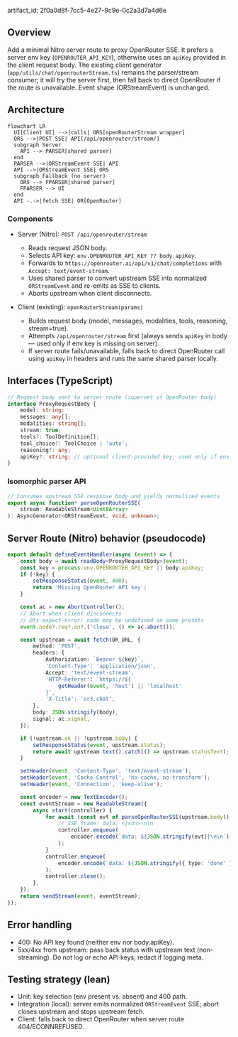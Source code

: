 artifact_id: 2f0a0d8f-7cc5-4e27-9c9e-0c2a3d7a4d6e

## Overview

Add a minimal Nitro server route to proxy OpenRouter SSE. It prefers a server env key (`OPENROUTER_API_KEY`), otherwise uses an `apiKey` provided in the client request body. The existing client generator (`app/utils/chat/openrouterStream.ts`) remains the parser/stream consumer; it will try the server first, then fall back to direct OpenRouter if the route is unavailable. Event shape (ORStreamEvent) is unchanged.

## Architecture

```mermaid
flowchart LR
  UI[Client UI] -->|calls| ORS[openRouterStream wrapper]
  ORS -->|POST SSE| API[/api/openrouter/stream/]
  subgraph Server
    API --> PARSER[shared parser]
  end
  PARSER -->|ORStreamEvent SSE| API
  API -->|ORStreamEvent SSE| ORS
  subgraph Fallback (no server)
    ORS --> FPARSER[shared parser]
    FPARSER --> UI
  end
  API -.->|fetch SSE| OR[OpenRouter]
```

### Components

-   Server (Nitro): `POST /api/openrouter/stream`

    -   Reads request JSON body.
    -   Selects API key: `env.OPENROUTER_API_KEY ?? body.apiKey`.
    -   Forwards to `https://openrouter.ai/api/v1/chat/completions` with `Accept: text/event-stream`.
    -   Uses shared parser to convert upstream SSE into normalized `ORStreamEvent` and re-emits as SSE to clients.
    -   Aborts upstream when client disconnects.

-   Client (existing): `openRouterStream(params)`
    -   Builds request body (model, messages, modalities, tools, reasoning, stream=true).
    -   Attempts `/api/openrouter/stream` first (always sends `apiKey` in body — used only if env key is missing on server).
    -   If server route fails/unavailable, falls back to direct OpenRouter call using `apiKey` in headers and runs the same shared parser locally.

## Interfaces (TypeScript)

```ts
// Request body sent to server route (superset of OpenRouter body)
interface ProxyRequestBody {
    model: string;
    messages: any[];
    modalities: string[];
    stream: true;
    tools?: ToolDefinition[];
    tool_choice?: ToolChoice | 'auto';
    reasoning?: any;
    apiKey?: string; // optional client-provided key; used only if env is missing
}
```

### Isomorphic parser API

```ts
// Consumes upstream SSE response body and yields normalized events
export async function* parseOpenRouterSSE(
    stream: ReadableStream<Uint8Array>
): AsyncGenerator<ORStreamEvent, void, unknown>;
```

## Server Route (Nitro) behavior (pseudocode)

```ts
export default defineEventHandler(async (event) => {
    const body = await readBody<ProxyRequestBody>(event);
    const key = process.env.OPENROUTER_API_KEY || body.apiKey;
    if (!key) {
        setResponseStatus(event, 400);
        return 'Missing OpenRouter API key';
    }

    const ac = new AbortController();
    // Abort when client disconnects
    // @ts-expect-error: node may be undefined on some presets
    event.node?.req?.on?.('close', () => ac.abort());

    const upstream = await fetch(OR_URL, {
        method: 'POST',
        headers: {
            Authorization: `Bearer ${key}`,
            'Content-Type': 'application/json',
            Accept: 'text/event-stream',
            'HTTP-Referer': `https://${
                getHeader(event, 'host') || 'localhost'
            }`,
            'X-Title': 'or3.chat',
        },
        body: JSON.stringify(body),
        signal: ac.signal,
    });

    if (!upstream.ok || !upstream.body) {
        setResponseStatus(event, upstream.status);
        return await upstream.text().catch(() => upstream.statusText);
    }

    setHeader(event, 'Content-Type', 'text/event-stream');
    setHeader(event, 'Cache-Control', 'no-cache, no-transform');
    setHeader(event, 'Connection', 'keep-alive');

    const encoder = new TextEncoder();
    const eventStream = new ReadableStream({
        async start(controller) {
            for await (const evt of parseOpenRouterSSE(upstream.body)) {
                // SSE frame: data: <json>\n\n
                controller.enqueue(
                    encoder.encode(`data: ${JSON.stringify(evt)}\n\n`)
                );
            }
            controller.enqueue(
                encoder.encode(`data: ${JSON.stringify({ type: 'done' })}\n\n`)
            );
            controller.close();
        },
    });
    return sendStream(event, eventStream);
});
```

## Error handling

-   400: No API key found (neither env nor body.apiKey).
-   5xx/4xx from upstream: pass back status with upstream text (non-streaming). Do not log or echo API keys; redact if logging meta.

## Testing strategy (lean)

-   Unit: key selection (env present vs. absent) and 400 path.
-   Integration (local): server emits normalized `ORStreamEvent` SSE; abort closes upstream and stops upstream fetch.
-   Client: falls back to direct OpenRouter when server route 404/ECONNREFUSED.
